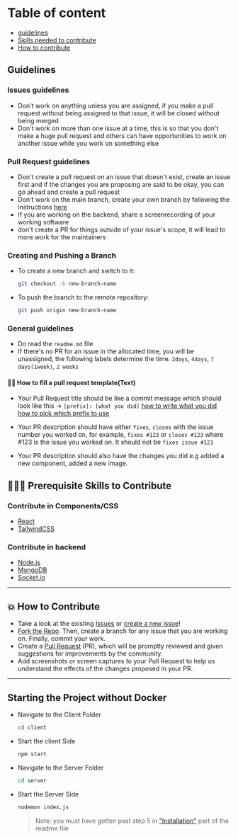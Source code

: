 # Table of content

- [guidelines](#guidelines)
- [Skills needed to contribute](#-prerequisite-skills-to-contribute)
- [How to contribute](#-how-to-contribute)

## Guidelines

### Issues guidelines

- Don't work on anything unless you are assigned, if you make a pull request without being assigned to that issue, it will be closed without being merged
- Don't work on more than one issue at a time, this is so that you don't make a huge pull request and others can have opportunities to work on another issue while you work on something else

### Pull Request guidelines

- Don't create a pull request on an issue that doesn't exist, create an issue first and if the changes you are proposing are said to be okay, you can go ahead and create a pull request
- Don't work on the main branch, create your own branch by following the instructions [here](#Creating-and-pushing-a-branch)
- If you are working on the backend, share a screenrecording of your working software
- don't create a PR for things outside of your issue's scope, it will lead to more work for the maintainers

### Creating and Pushing a Branch

- To create a new branch and switch to it:
  ```bash
  git checkout -b new-branch-name
  ```
- To push the branch to the remote repository:
  ```bash
  git push origin new-branch-name
  ```

### General guidelines

- Do read the `readme.md` file
- If there's no PR for an issue in the allocated time, you will be unassigned, the following labels determine the time. `2days`, `4days`, `7 days(1week)`, `2 weeks`

#### 👌🏾 How to fill a pull request template(Text)

- Your Pull Request title should be like a commit message which should look like this -> `[prefix]: [what you did]`
  [how to write what you did](https://www.freecodecamp.org/news/how-to-write-better-git-commit-messages/)
  [how to pick which prefix to use](https://kapeli.com/cheat_sheets/Conventional_Commits.docset/Contents/Resources/Documents/index)

- Your PR description should have either `fixes`, `closes` with the issue number you worked on, for example, `fixes #123` or `closes #123` where #123 is the issue you worked on. It should not be `fixes issue #123`
- Your PR description should also have the changes you did e.g added a new component, added a new image.

## 👩🏽‍💻 Prerequisite Skills to Contribute

### Contribute in Components/CSS

- [React](https://reactjs.org/)
- [TailwindCSS](https://tailwindcss.com/)

### Contribute in backend

- [Node.js](https://nodejs.org/)
- [MongoDB](https://www.mongodb.com/)
- [Socket.io](https://socket.io/)

---

## 💥 How to Contribute

- Take a look at the existing [Issues](https://github.com/Dun-sin/Whisper/issues) or [create a new issue](https://github.com/Dun-sin/Whisper/issues/new/choose)!
- [Fork the Repo](https://github.com/Dun-sin/Whisper/fork). Then, create a branch for any issue that you are working on. Finally, commit your work.
- Create a [Pull Request](https://github.com/Dun-sin/Whisper/compare) (PR), which will be promptly reviewed and given suggestions for improvements by the community.
- Add screenshots or screen captures to your Pull Request to help us understand the effects of the changes proposed in your PR.

---

## Starting the Project without Docker

- Navigate to the Client Folder

  ```bash
  cd client
  ```

- Start the client Side

  ```bash
  npm start
  ```

- Navigate to the Server Folder

  ```bash
  cd server
  ```

- Start the Server Side

  ```bash
  nodemon index.js
  ```

  > Note: you must have gotten past step 5 in ["Installation"](https://github.com/Dun-sin/Whisper#%EF%B8%8F-installation) part of the readme file
